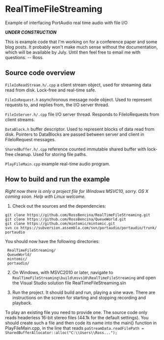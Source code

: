 RealTimeFileStreaming
=====================

Example of interfacing PortAudio real time audio with file I/O

***UNDER CONSTRUCTION***

This is example code that I'm working on for a conference paper and some blog posts. It probably won't make much sense without the documentation, which will be available by July. Until then feel free to email me with questions. -- Ross.

Source code overview
--------------------

`FileIoReadStream.h/.cpp` a client stream object, used for streaming data read from disk. Lock-free and real-time safe. 

`FileIoRequest.h` asynchronous message node object. Used to represent requests to, and replies from, the I/O server thread.

`FileIoServer.h/.cpp` file I/O server thread. Responds to FileIoRequests from client streams.

`DataBlock.h` buffer descriptor. Used to represent blocks of data read from disk. Pointers to DataBlocks are passed between server and client in FileIoRequest messages.

`SharedBuffer.h/.cpp` reference counted immutable shared buffer with lock-free cleanup. Used for storing file paths. 

`PlayFileMain.cpp` example real-time audio program.



How to build and run the example
--------------------------------

*Right now there is only a project file for Windows MSVC10, sorry. OS X coming soon. Help with Linux welcome.*

1. Check out the sources and the dependencies:

```
git clone https://github.com/RossBencina/RealTimeFileStreaming.git
git clone https://github.com/RossBencina/QueueWorld.git
git clone https://github.com/mintomic/mintomic.git
svn co https://subversion.assembla.com/svn/portaudio/portaudio/trunk/ portaudio
```

You should now have the following directories:

```
 RealTimeFileStreaming/
 QueueWorld/
 mintomic/
 portaudio/
```

2. On Windows, with MSVC2010 or later, navigate to `RealTimeFileStreaming\build\msvs10\RealTimeFileStreaming` and open the Visual Studio solution file RealTimeFileStreaming.sln

3. Run the project. It should build and run, playing a sine wave. There are instructions on the screen for starting and stopping recording and playback.

To play an existing file you need to provide one. The source code only reads headerless 16-bit stereo files (44.1k for the default settings). You should create such a file and then code its name into the main() function in PlayFileMain.cpp, in the line that reads `paStreamData.readFilePath = SharedBufferAllocator::alloc("C:\\Users\\Ross...");`
